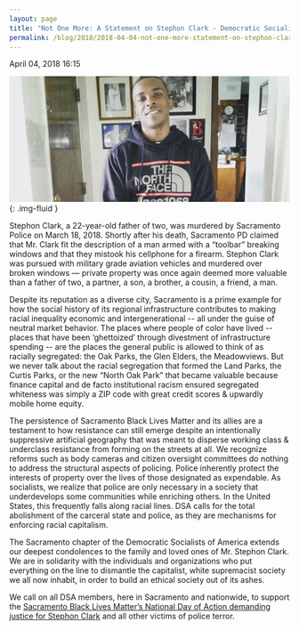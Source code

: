 ```yaml
---
layout: page
title: "Not One More: A Statement on Stephon Clark - Democratic Socialists of America, Sacramento"
permalink: /blog/2018/2018-04-04-not-one-more-statement-on-stephon-clark/
---
```

April 04, 2018 16:15

![](/assets/images/sacramentodsa_pages_235_attachments_original_1522858467_clarkseo.jpg){: .img-fluid }

Stephon Clark, a 22-year-old father of two, was murdered by Sacramento Police on March 18, 2018. Shortly after his death, Sacramento PD claimed that Mr. Clark fit the description of a man armed with a “toolbar” breaking windows and that they mistook his cellphone for a firearm. Stephon Clark was pursued with military grade aviation vehicles and murdered over broken windows — private property was once again deemed more valuable than a father of two, a partner, a son, a brother, a cousin, a friend, a man.

Despite its reputation as a diverse city, Sacramento is a prime example for how the social history of its regional infrastructure contributes to making racial inequality economic and intergenerational -- all under the guise of neutral market behavior. The places where people of color have lived -- places that have been ‘ghettoized’ through divestment of infrastructure spending -- are the places the general public is allowed to think of as racially segregated: the Oak Parks, the Glen Elders, the Meadowviews. But we never talk about the racial segregation that formed the Land Parks, the Curtis Parks, or the new “North Oak Park” that became valuable because finance capital and de facto institutional racism ensured segregated whiteness was simply a ZIP code with great credit scores & upwardly mobile home equity.

The persistence of Sacramento Black Lives Matter and its allies are a testament to how resistance can still emerge despite an intentionally suppressive artificial geography that was meant to disperse working class & underclass resistance from forming on the streets at all. We recognize reforms such as body cameras and citizen oversight committees do nothing to address the structural aspects of policing. Police inherently protect the interests of property over the lives of those designated as expendable. As socialists, we realize that police are only necessary in a society that underdevelops some communities while enriching others. In the United States, this frequently falls along racial lines. DSA calls for the total abolishment of the carceral state and police, as they are mechanisms for enforcing racial capitalism.

The Sacramento chapter of the Democratic Socialists of America extends our deepest condolences to the family and loved ones of Mr. Stephon Clark. We are in solidarity with the individuals and organizations who put everything on the line to dismantle the capitalist, white supremacist society we all now inhabit, in order to build an ethical society out of its ashes.

We call on all DSA members, here in Sacramento and nationwide, to support the [Sacramento Black Lives Matter’s National Day of Action demanding justice for Stephon Clark](https://www.facebook.com/events/2045660062325413/) and all other victims of police terror.
